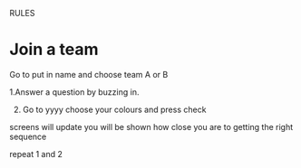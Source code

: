 RULES 

# Join a team 
 Go to <xxx> put in name and choose team A or B 
 
 1.Answer a question by buzzing in.

 2. Go to yyyy choose your colours and press check 

 screens will update
 you will be shown how close you are to getting the right sequence

 repeat 1 and 2
 